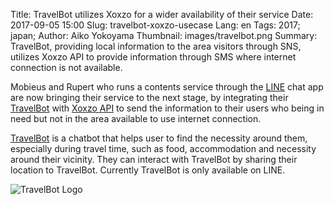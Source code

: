 Title: TravelBot utilizes Xoxzo for a wider availability of their service
Date: 2017-09-05 15:00
Slug: travelbot-xoxzo-usecase
Lang: en
Tags: 2017; japan;
Author: Aiko Yokoyama
Thumbnail: images/travelbot.png
Summary: TravelBot, providing local information to the area visitors through SNS, utilizes Xoxzo API to provide information through SMS where internet connection is not available.

Mobieus and Rupert who runs a contents service through the [LINE](https://line.me/en/)
chat app are now bringing their service to the next stage,
by integrating their [TravelBot](http://m-travelbot.weebly.com/)
with [Xoxzo API](http://docs.xoxzo.com/en/) to send the information
to their users who being in need but not in the area available to use
internet connection.

[TravelBot](http://m-travelbot.weebly.com/) is a chatbot that helps user to find the necessity around them, especially during travel time, such as food, accommodation and necessity around their vicinity. They can interact with TravelBot by sharing their location to TravelBot. Currently TravelBot is only available on LINE.

![TravelBot Logo](/images/travelbot.png)
